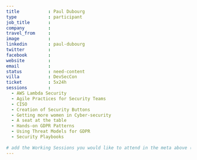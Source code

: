```yaml
---
title           : Paul Dubourg
type            : participant
job_title       :  
company         : 
travel_from     :
image           : 
linkedin        : paul-dubourg
twitter         : 
facebook        :
website         : 
email           : 
status          : need-content
villa           : DevSecCon
ticket          : 5x24h
sessions        : 
  - AWS Lambda Security
  - Agile Practices for Security Teams
  - CISO
  - Creation of Security Buttons
  - Getting more women in Cyber-security
  - A seat at the table
  - Hands-on GDPR Patterns
  - Using Threat Models for GDPR
  - Security Playbooks
  
# add the Working Sessions you would like to attend in the meta above (use the session's title) e.g. sessions (one per line): -Security Playbooks Diagrams -Hackathon Daily Sessions
---
```

